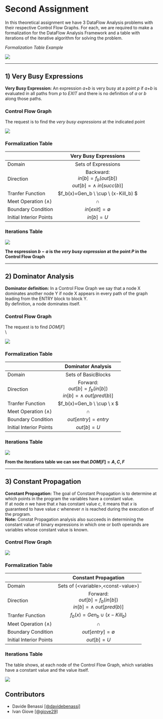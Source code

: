 # Second Assignment

In this theoretical assignment we have 3 DataFlow Analysis problems with their respective Control Flow Graphs.
For each, we are required to make a formalization for the DataFlow Analysis Framework and
a table with iterations of the iterative algorithm for solving the problem.

_Formalization Table Example_ 

<p> <img src="./assets/form-example.png" / > </p>

---

## 1) Very Busy Expressions

**Very Busy Expression:** An expression _a+b_ is very busy at a point _p_ if _a+b_ is evaluated in all paths from _p_ to _EXIT_ and there is no definition of _a_ or _b_ along those paths.

### Control Flow Graph
The request is to find the _very busy expressions_ at the indicated point
<p> <img src="./assets/very-busy-exp/cfg.png" / > </p>

### Formalization Table
||Very Busy Expressions
---|:---:
Domain| Sets of Expressions
Direction| Backward: <br> $in[b]=f_b(out[b])$ <br> $out[b]=\land \ in[succ(b)]$
Tranfer Function| $f_b(x)=Gen_b \ \cup \ (x-Kill_b) $
Meet Operation ($\land$)| $\cap$
Boundary Condition| $in[exit] = \emptyset$
Initial Interior Points| $in[b] = U$

### Iterations Table
<p> <img src="./assets/very-busy-exp/itertable.png" / > </p>

**The espression $b-a$ is the _very busy expression_ at the point $P$ in the Control Flow Graph**

---

## 2) Dominator Analysis

**Dominator definition:** In a Control Flow Graph we say that a node X dominates another node Y if node X appears in every path of the graph leading from the ENTRY block to block Y.\
By definition, a node dominates itself.

### Control Flow Graph
The request is to find $DOM[F]$ \
\
<p> <img src="./assets/dominator-analysis/cfg.png" / > </p>


### Formalization Table
||Dominator Analysis
---|:---:
Domain| Sets of BasicBlocks
Direction| Forward: <br> $out[b]=f_b(in[b])$ <br> $in[b]=\land \ out[pred(b)]$
Tranfer Function| $f_b(x)=Gen_b \ \cup \ x $
Meet Operation ($\land$)| $\cap$
Boundary Condition| $out[entry] = entry$
Initial Interior Points| $out[b] = U$
 
### Iterations Table
<p> <img src="./assets/dominator-analysis/itertable.png" / > </p>

**From the iterations table we can see that $DOM[F]={A, C, F}$**

---

## 3) Constant Propagation

**Constant Propagation:** The goal of Constant Propagation is to determine at which points in the program the variables have a constant value.\
If at node _n_ we have that _x_ has constant value _c_, it means that _x_ is guaranteed to have value _c_ whenever _n_ is reached during the execution of the program.\
**Note:** Constat Propagation analysis also succeeds in determining the constant value of binary expressions in which one or both operands are 
variables whose constant value is known.

### Control Flow Graph
<p> <img src="./assets/constant-propagation/cfg.png" / > </p>

### Formalization Table
||Constant Propagation
---|:---:
Domain| Sets of (\<variable>,\<const-value>)
Direction| Forward: <br> $out[b]=f_b(in[b])$ <br> $in[b]=\land \ out[pred(b)]$
Tranfer Function| $f_b(x)=Gen_b \ \cup \ (x-Kill_b)$
Meet Operation ($\land$)| $\cap$
Boundary Condition| $out[entry] = \emptyset$
Initial Interior Points| $out[b] = U$

### Iterations Table

The table shows, at each node of the Control Flow Graph, which variables have a constant value and the value itself.

<p> <img src="./assets/constant-propagation/itertable.png" / > </p>

## Contributors
 - Davide Benassi [[@davidebenassi]](https://github.com/davidebenassi)
 - Ivan Giove [[@giove29]](https://github.com/giove29)
